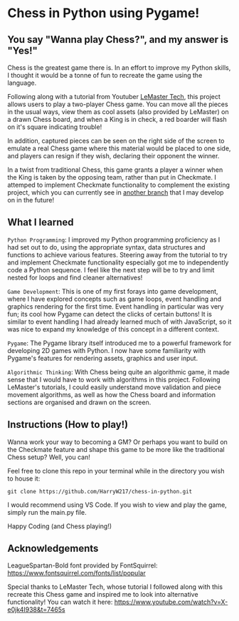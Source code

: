 # Chess in Python using Pygame!

## You say "Wanna play Chess?", and my answer is "Yes!"

Chess is the greatest game there is. In an effort to improve my Python skills, I thought it would be a tonne of fun to recreate the game using the language. 

Following along with a tutorial from Youtuber [LeMaster Tech](https://www.youtube.com/@lemastertech), this project allows users to play a two-player Chess game. You can move all the pieces in the usual ways, view them as cool assets (also provided by LeMaster) on a drawn Chess board, and when a King is in check, a red boarder will flash on it's square indicating trouble!

In addition, captured pieces can be seen on the right side of the screen to emulate a real Chess game where this material would be placed to one side, and players can resign if they wish, declaring their opponent the winner. 

In a twist from traditional Chess, this game grants a player a winner when the King is taken by the opposing team, rather than put in Checkmate. I attemped to implement Checkmate functionality to complement the existing project, which you can currently see in [another branch](https://github.com/HarryW217/chess-in-python/tree/alternative-checkmate-functionality) that I may develop on in the future! 

## What I learned

`Python Programming`: I improved my Python programming proficiency as I had set out to do, using the appropriate syntax, data structures and functions to achieve various features. Steering away from the tutorial to try and implement Checkmate functionality especially got me to independently code a Python sequence. I feel like the next step will be to try and limit nested for loops and find cleaner alternatives!

`Game Development`: This is one of my first forays into game development, where I have explored concepts such as game loops, event handling and graphics rendering for the first time. Event handling in particular was very fun; its cool how Pygame can detect the clicks of certain buttons! It is similar to event handling I had already learned much of with JavaScript, so it was nice to expand my knowledge of this concept in a different context. 

`Pygame`: The Pygame library itself introduced me to a powerful framework for developing 2D games with Python. I now have some familiarity with Pygame's features for rendering assets, graphics and user input. 

`Algorithmic Thinking`: With Chess being quite an algorithmic game, it made sense that I would have to work with algorithms in this project. Following LeMaster's tutorials, I could easily understand move validation and piece movement algorithms, as well as how the Chess board and information sections are organised and drawn on the screen. 

## Instructions (How to play!)

Wanna work your way to becoming a GM? Or perhaps you want to build on the Checkmate feature and shape this game to be more like the traditional Chess setup? Well, you can!

Feel free to clone this repo in your terminal while in the directory you wish to house it: 

```
git clone https://github.com/HarryW217/chess-in-python.git
```

I would recommend using VS Code. If you wish to view and play the game, simply run the main.py file. 

Happy Coding (and Chess playing!)

## Acknowledgements

LeagueSpartan-Bold font provided by FontSquirrel: https://www.fontsquirrel.com/fonts/list/popular 

Special thanks to LeMaster Tech, whose tutorial I followed along with this recreate this Chess game and inspired me to look into alternative functionality! You can watch it here: https://www.youtube.com/watch?v=X-e0jk4I938&t=7465s 